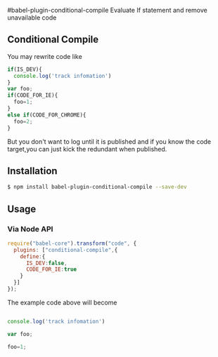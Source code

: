 #babel-plugin-conditional-compile
Evaluate If statement and remove unavailable code
## Conditional Compile
You may rewrite code like
```javascript
if(IS_DEV){
  console.log('track infomation')
}
var foo;
if(CODE_FOR_IE){
  foo=1;
}
else if(CODE_FOR_CHROME){
  foo=2;
}
```
But you don't want to log until it is published and
if you know the code target,you can just kick the redundant when published.

## Installation

```sh
$ npm install babel-plugin-conditional-compile --save-dev
```

## Usage

### Via Node API

```javascript
require("babel-core").transform("code", {
  plugins: ["conditional-compile",{
    define:{
      IS_DEV:false,
      CODE_FOR_IE:true
    }
  }]
});
```
The example code above will become

```javascript

console.log('track infomation')

var foo;

foo=1;

```
